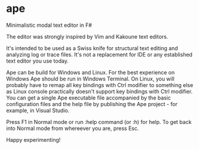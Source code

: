# ape
Minimalistic modal text editor in F#

The editor was strongly inspired by Vim and Kakoune text editors.

It's intended to be used as a Swiss knife for structural text editing and analyzing log or trace files. It's not a replacement for IDE or any established text editor you use today.

Ape can be build for Windows and Linux.
For the best experience on Windows Ape should be run in Windows Terminal.
On Linux, you will probably have to remap all key bindings with Ctrl modifier to something else as Linux console practically doesn't support key bindings with Ctrl modifier.
You can get a single Ape executable file accompanied by the basic configuration files and the help file by publishing the Ape project - for example, in Visual Studio. 

Press F1 in Normal mode or run :help command (or :h) for help. To get back into Normal mode from whereever you are, press Esc.

Happy experimenting!
